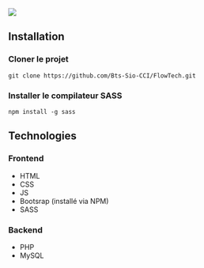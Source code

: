<img src="https://i.imgur.com/2wOMYmo.gif" />

## Installation

### Cloner le projet

```shell
git clone https://github.com/Bts-Sio-CCI/FlowTech.git
```

### Installer le compilateur SASS

```shell
npm install -g sass
```

## Technologies

### Frontend

-   HTML
-   CSS
-   JS
-   Bootsrap (installé via NPM)
-   SASS

### Backend

-   PHP
-   MySQL
